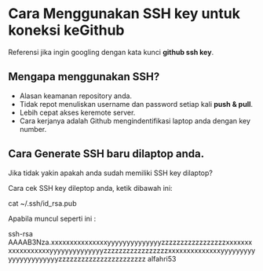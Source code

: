  # Cara Menggunakan SSH key untuk koneksi keGithub

Referensi jika ingin googling dengan kata kunci **github ssh key**.

## Mengapa menggunakan SSH?

* Alasan keamanan repository anda.
* Tidak repot menuliskan username dan password setiap kali **push & pull**.
* Lebih cepat akses keremote server.
* Cara kerjanya adalah Github mengindentifikasi laptop anda dengan key number.
 
 ## Cara Generate SSH baru dilaptop anda.
 
 Jika tidak yakin apakah anda sudah memiliki SSH key dilaptop?
 
 Cara cek SSH key dileptop anda, ketik dibawah ini:
 
  cat ~/.ssh/id_rsa.pub
  
  Apabila muncul seperti ini :
  
  ssh-rsa
  AAAAB3Nza.xxxxxxxxxxxxxxxyyyyyyyyyyyyyyzzzzzzzzzzzzzzzzzxxxxxxxxxxxxxxxxxxyyyyyyyyyyyyyyzzzzzzzzzzzzzzzzzxxxxxxxxxxxxxxyyyyyyyyyyyyyyyyyyyyyyzzzzzzzzzzzzzzzzzzzzzzz alfahri53